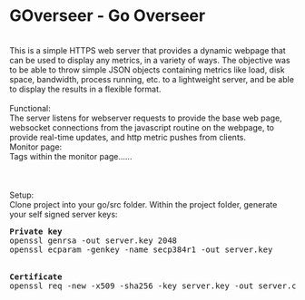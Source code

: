 # GOverseer - Go Overseer
<br/>
This is a simple HTTPS web server that provides a dynamic webpage that can be used to display any metrics, in a variety of ways.  The objective was to be able to throw simple JSON objects containing metrics like load, disk space, bandwidth, process running, etc. to a lightweight server, and be able to display the results in a flexible format.
<br/>
<br/>
Functional:<br/>
The server listens for webserver requests to provide the base web page, websocket connections from the javascript routine on the webpage, to provide real-time updates, and http metric pushes from clients.
<br/>
Monitor page:<br/>
Tags within the monitor page......
<br/>
<br/>
<br/>
<br/>
Setup:<br/>
Clone project into your go/src folder.
Within the project folder, generate your self signed server keys:
<br/>
<pre>
<B>Private key</b>
openssl genrsa -out server.key 2048
openssl ecparam -genkey -name secp384r1 -out server.key
<br/>
<b>Certificate</b>
openssl req -new -x509 -sha256 -key server.key -out server.crt -days 3650
</pre>

